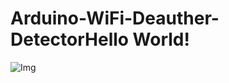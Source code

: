 # Arduino-WiFi-Deauther-DetectorHello World!



![Img](https://user-images.githubusercontent.com/70034165/95646640-51714400-0ae8-11eb-9ae9-e5dbb6dc3b56.jpg)
